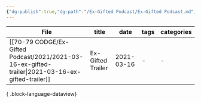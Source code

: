 ```yaml
---
{"dg-publish":true,"dg-path":"/Ex-Gifted Podcast/Ex-Gifted Podcast.md","dg-permalink":"podcast","permalink":"/podcast/","created":"","updated":""}
---
```




| File                                                                                                 | title             | date       | tags | categories |
| ---------------------------------------------------------------------------------------------------- | ----------------- | ---------- | ---- | ---------- |
| [[70-79 CODGE/Ex-Gifted Podcast/2021/2021-03-16-ex-gifted-trailer\|2021-03-16-ex-gifted-trailer]] | Ex-Gifted Trailer | 2021-03-16 | \-   | \-         |

{ .block-language-dataview}